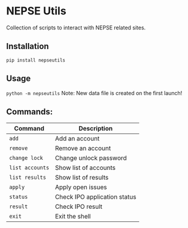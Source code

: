 # NEPSE Utils
Collection of scripts to interact with NEPSE related sites.
## Installation
`pip install nepseutils`
## Usage
`python -m nepseutils`
Note: New data file is created on the first launch!

## Commands:
|  Command      |  Description                 |
|---------------|------------------------------|
|`add`          | Add an account               |
|`remove`       | Remove an account            |
|`change lock`  | Change unlock password       |
|`list accounts`| Show list of accounts        |
|`list results` | Show list of results         |
|`apply`        | Apply open issues            |
|`status`       | Check IPO application status |
|`result`       | Check IPO result             |
|`exit`         | Exit the shell               |

